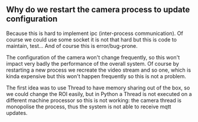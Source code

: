 ## Why do we restart the camera process to update configuration
Because this is hard to implement ipc (inter-process communication). Of course we could use some socket it is not that hard
but this is code to maintain, test... And of course this is error/bug-prone.

The configuration of the camera won't change frequently, so this won't impact very badly the performance of
the overall system. Of course by restarting a new process we recreate the video stream and so one, which is
kinda expensive but this won't happen frequently so this is not a problem.

The first idea was to use Thread to have memory sharing out of the box, so we could change the ROI easily,
but in Python a Thread is not executed on a different machine processor so this is not working: the camera thread
is monopolise the process, thus the system is not able to receive mqtt updates. 
